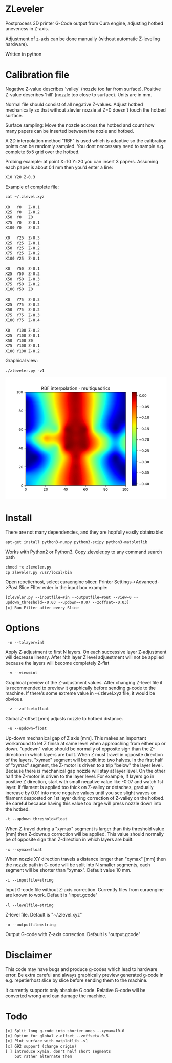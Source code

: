 # ZLeveler

Postprocess 3D printer G-Code output from Cura engine,
adjusting hotbed uneveness in Z-axis.

Adjustment of z-axis can be done manually
(without automatic Z-leveling hardware). 

Written in python

# Calibration file

Negative Z-value describes 'valley' (nozzle too far from surface).
Positive Z-value describes 'hill' (nozzle too close to surface).
Units are in mm.

Normal file should consist of all negative Z-values.
Adjust hotbed mechanically so that without zlevler
nozzle at Z=0 doesn't touch the hotbed surface.

Surface sampling: Move the nozzle accross the hotbed and 
count how many papers can be inserted between the nozle and hotbed. 

A 2D interpolation method "RBF" is used which is adaptive
so the calibration points can be randomly sampled.
You dont neccessary need to sample e.g. complete 5x5 grid 
over the hotbed.

Probing example: at point X=10 Y=20 you can insert 3 papers.
Assuming each paper is about 0.1 mm then you'd enter
a line:

    X10 Y20 Z-0.3

Example of complete file:

    cat ~/.zlevel.xyz

    X0   Y0   Z-0.1
    X25  Y0   Z-0.2
    X50  Y0   Z0
    X75  Y0   Z-0.1
    X100 Y0   Z-0.2

    X0   Y25  Z-0.3
    X25  Y25  Z-0.1
    X50  Y25  Z-0.2
    X75  Y25  Z-0.2
    X100 Y25  Z-0.1

    X0   Y50  Z-0.1
    X25  Y50  Z-0.2
    X50  Y50  Z-0.3
    X75  Y50  Z-0.2
    X100 Y50  Z0

    X0   Y75  Z-0.3
    X25  Y75  Z-0.2
    X50  Y75  Z-0.2
    X75  Y75  Z-0.3
    X100 Y75  Z-0.4

    X0   Y100 Z-0.2
    X25  Y100 Z-0.1
    X50  Y100 Z0
    X75  Y100 Z-0.1
    X100 Y100 Z-0.2

Graphical view:

    ./zleveler.py -v1

![ZLEVEL](/pic/zlevel.png)

# Install

There are not many dependencies, and they are hopfully
easily obtainable:

    apt-get install python3-numpy python3-scipy python3-matplotlib

Works with Python2 or Python3.
Copy zleveler.py to any command search path

    chmod +x zleveler.py
    cp zleveler.py /usr/local/bin

Open repetierhost, select curaengine slicer.
Printer Settings->Advanced->Post Slice FIlter
enter in the input box example:

    [zleveler.py --inputfile=#in --outputfile=#out --view=0 --updown_threshold=-0.03 --updown=-0.07 --zoffset=-0.03]
    [x] Run Filter after every Slice

# Options

     -n --tolayer=int

Apply Z-adjustment to first N layers. On each successive
layer Z-adjustment will decrease lineary. After Nth layer
Z level adjuestment will not be applied because the layers
will become completely Z-flat

     -v --view=int

Graphical preview of the Z-adjustment values. After changing
Z-level file it is recommended to preview it graphically 
before sending g-code to the machine. If there's some
extreme value in ~/.zlevel.xyz file, it would be obvious.

     -z --zoffset=float

Global Z-offset [mm] adjusts nozzle to hotbed distance.

     -u --updown=float

Up-down mechanical gap of Z axis [mm]. This makes an important
workaround to let Z finish at same level when approaching from
either up or down.
"updown" value should be normally of opposite sign than the Z-direction in
which layers are built. When Z must travel in opposite direction
of the layers, "xymax" segment will be split into two halves.
In the first half of "xymax" segment, the Z-motor is driven to a
trip "below" the layer level. Because there is mechanical gap
nozzle will stay at layer level. On the other half the Z-motor is driven to the
layer level. For example, if layers go in positive Z direction, start
with small negative value like -0.07 and watch 1st layer. If filament is
applied too thick on Z-valley or detaches, gradually increase by 0.01 
into more negatve values until you see slight waves on filament desposted 
on 1st layer during correction of Z-valley on the hotbed.
Be careful because having this value too large will press nozzle down into
the hotbed.

    -t --updown_threshold=float

When Z-travel during a "xymax" segment is larger than this threshold value
[mm] then Z-downup correction will be applied. This value should normally
be of opposite sign than Z-direction in which layers are built.

    -x --xymax=float

When nozzle XY direction travels a distance longer than "xymax" [mm] then
the nozzle path in G-code will be split into N smaller segments, each
segment will be shorter than "xymax". Default value 10 mm.

    -i --inputfile=string

Input G-code file without Z-axis correction. Currently files from curaengine are known to work.
Default is "input.gcode"

    -l --levelfile=string

Z-level file. Default is "~/.zlevel.xyz"

    -o --outputfile=string

Output G-code with Z-axis correction. Default is "output.gcode"

# Disclaimer

This code may have bugs and produce g-codes which lead to hardware error.
Be extra careful and always graphically preview generated g-code in 
e.g. repetierhost slice by slice before sending them to the machine.

It currently supports only absolute G code.
Relative G-code will be converted wrong and can damage the machine.

# Todo

    [x] Split long g-code into shorter ones --xymax=10.0
    [x] Option for global z-offset --zoffset=-0.5
    [x] Plot surface with matplotlib -v1
    [x] G92 support (change origin)
    [ ] introduce xymin, don't half short segments
        but rather alternate them
